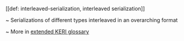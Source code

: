 [[def: interleaved-serialization, interleaved serialization]]

~ Serializations of different types interleaved in an overarching format

~ More in <a href="https://weboftrust.github.io/WOT-terms/docs/glossary/interleaved-serialization">extended KERI glossary</a>
